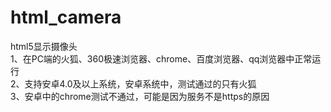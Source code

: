 # html_camera
html5显示摄像头 </br>
1、在PC端的火狐、360极速浏览器、chrome、百度浏览器、qq浏览器中正常运行 </br>
2、支持安卓4.0及以上系统，安卓系统中，测试通过的只有火狐 </br>
3、安卓中的chrome测试不通过，可能是因为服务不是https的原因 </br>
